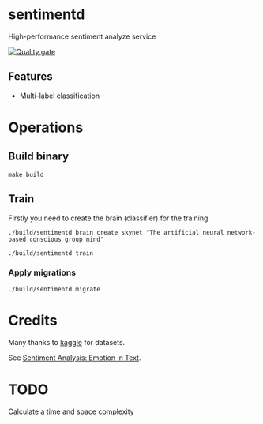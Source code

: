 # sentimentd

High-performance sentiment analyze service

[![Quality gate](https://sonarcloud.io/api/project_badges/quality_gate?project=dairlair_sentimentd)](https://sonarcloud.io/dashboard?id=dairlair_sentimentd)

## Features

* Multi-label classification 

# Operations

## Build binary

```shell script
make build
```

## Train

Firstly you need to create the brain (classifier) for the training.
```shell script
./build/sentimentd brain create skynet "The artificial neural network-based conscious group mind"
```

```shell script
./build/sentimentd train
```

### Apply migrations

```shell script
./build/sentimentd migrate
```

# Credits

Many thanks to [kaggle](kaggle.com) for datasets.

See [Sentiment Analysis: Emotion in Text](https://www.kaggle.com/c/sa-emotions/data).

# TODO

Calculate a time and space complexity 